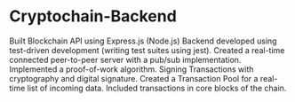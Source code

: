 # Cryptochain-Backend

Built Blockchain API using Express.js (Node.js)
Backend developed using test-driven development (writing test suites using jest).
Created a real-time connected peer-to-peer server with a pub/sub implementation.
Implemented a proof-of-work algorithm.
Signing Transactions with cryptography and digital signature.
Created a Transaction Pool for a real-time list of incoming data.
Included transactions in core blocks of the chain.

